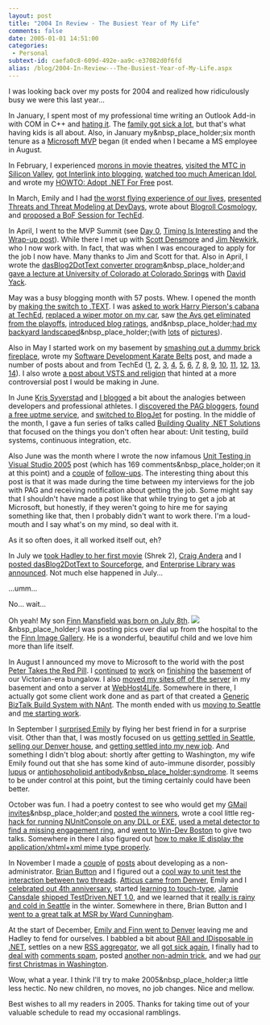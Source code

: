 ```yaml
---
layout: post
title: "2004 In Review - The Busiest Year of My Life"
comments: false
date: 2005-01-01 14:51:00
categories:
 - Personal
subtext-id: caefa0c8-609d-492e-aa9c-e37082d0f6fd
alias: /blog/2004-In-Review---The-Busiest-Year-of-My-Life.aspx
---
```



I was looking back over my posts for 2004 and realized how ridiculously busy we were this last year...

In January, I spent most of my professional time writing an Outlook Add-in with COM in C++ and [hating it](http://www.peterprovost.org/archive/2004/01/08/1031.aspx). The [family got sick a lot](http://www.peterprovost.org/archive/2004/01/11/1032.aspx), but that's what having kids is all about. Also, in January my&nbsp_place_holder;six month tenure as a [Microsoft MVP](http://mvp.support.microsoft.com/) began (it ended when I became a MS employee in August.

In February, I experienced [morons in movie theatres](http://www.peterprovost.org/archive/2004/02/02/1053.aspx), [visited the MTC in Silicon Valley](http://www.peterprovost.org/archive/2004/02/08/1061.aspx), [got Interlink into blogging](http://www.peterprovost.org/archive/2004/02/17/1071.aspx), [watched too much American Idol](http://www.peterprovost.org/archive/2004/02/17/1069.aspx), and wrote my [HOWTO: Adopt .NET For Free](http://www.peterprovost.org/archive/2004/02/18/1072.aspx) post.

In March, Emily and I had [the worst flying experience of our lives](http://www.peterprovost.org/archive/2004/03/14/1101.aspx), [presented Threats and Threat Modeling at DevDays](http://www.peterprovost.org/archive/2004/03/19/1109.aspx), wrote about [Blogroll Cosmology](http://www.peterprovost.org/archive/2004/03/22/1119.aspx), and [proposed a BoF Session for TechEd](http://www.peterprovost.org/archive/2004/03/31/1138.aspx).

In April, I went to the MVP Summit (see [Day 0](http://www.peterprovost.org/archive/2004/04/04/1145.aspx), [Timing Is Interesting](http://www.peterprovost.org/archive/2004/04/07/1150.aspx) and the [Wrap-up post](http://www.peterprovost.org/archive/2004/04/09/1153.aspx)). While there I met up with [Scott Densmore](http://weblogs.asp.net/scottdensmore) and [Jim Newkirk](http://blogs.msdn.com/jamesnewkirk/), who I now work with. In fact, that was when I was encouraged to apply for the job I now have. Many thanks to Jim and Scott for that. Also in April, I wrote the [dasBlog2DotText converter program](http://www.peterprovost.org/archive/2004/04/12/1157.aspx)&nbsp_place_holder;and [gave a lecture at University of Colorado at Colorado Springs](http://www.peterprovost.org/archive/2004/04/26/1167.aspx) with [David Yack](http://weblogs.asp.net/mrdave).

May was a busy blogging month with 57 posts. Whew. I opened the month by [making the switch to .TEXT](http://www.peterprovost.org/archive/2004/05/01/1177.aspx). I was [asked to work Harry Pierson's cabana at TechEd](http://www.peterprovost.org/archive/2004/05/01/1179.aspx), [replaced a wiper motor on my car](http://www.peterprovost.org/archive/2004/05/02/1186.aspx), saw [the Avs get eliminated from the playoffs](http://www.peterprovost.org/archive/2004/05/05/1193.aspx), [introduced blog ratings](http://www.peterprovost.org/archive/2004/05/05/1199.aspx), and&nbsp_place_holder;[had my backyard landscaped](http://www.peterprovost.org/archive/2004/05/08/1219.aspx)&nbsp_place_holder;(with [lots](http://www.peterprovost.org/archive/2004/05/15/1252.aspx) of [pictures](http://www.peterprovost.org/gallery/25.aspx)).

Also in May I started work on my basement by [smashing out a dummy brick fireplace](http://www.peterprovost.org/archive/2004/05/16/1255.aspx), wrote my [Software Development Karate Belts](http://www.peterprovost.org/archive/2004/05/19/1265.aspx) post, and made a number of posts about and from TechEd ([1](http://www.peterprovost.org/archive/2004/05/21/1278.aspx), [2](http://www.peterprovost.org/archive/2004/05/22/1282.aspx), [3](http://www.peterprovost.org/archive/2004/05/23/1284.aspx), [4](http://www.peterprovost.org/archive/2004/05/23/1286.aspx), [5](http://www.peterprovost.org/archive/2004/05/23/1288.aspx), [6](http://www.peterprovost.org/archive/2004/05/23/1289.aspx), [7](http://www.peterprovost.org/archive/2004/05/24/1290.aspx), [8](http://www.peterprovost.org/archive/2004/05/24/1292.aspx), [9](http://www.peterprovost.org/archive/2004/05/24/1293.aspx), [10](http://www.peterprovost.org/archive/2004/05/24/1295.aspx), [11](http://www.peterprovost.org/archive/2004/05/25/1298.aspx), [12](http://www.peterprovost.org/archive/2004/05/25/1299.aspx), [13](http://www.peterprovost.org/archive/2004/05/27/1302.aspx), [14](http://www.peterprovost.org/archive/2004/05/27/1303.aspx)). I also wrote [a post about VSTS and religion](http://www.peterprovost.org/archive/2004/05/27/1303.aspx) that hinted at a more controversial post I would be making in June.

In June [Kris Syverstad](http://weblogs.ilg.com/ksyverstad/archive/2004/06/01/367.aspx#FeedBack) and [I blogged](http://www.peterprovost.org/archive/2004/06/02/1318.aspx) a bit about the analogies between developers and professional athletes. I [discovered the PAG bloggers](http://www.peterprovost.org/archive/2004/06/02/1332.aspx), [found a free uptme service](http://www.peterprovost.org/archive/2004/06/11/1374.aspx), and [switched to BlogJet](http://www.peterprovost.org/archive/2004/06/30/1569.aspx) for posting. In the middle of the month, I gave a fun series of talks called [Building Quality .NET Solutions](http://www.peterprovost.org/archive/2004/06/18/1515.aspx) that focused on the things you don't often hear about: Unit testing, build systems, continuous integration, etc.

Also June was the month where I wrote the now infamous [Unit Testing in Visual Studio 2005](http://www.peterprovost.org/archive/2004/06/12/1379.aspx) post (which has 169 comments&nbsp_place_holder;on it at this point) and a [couple](http://www.peterprovost.org/archive/2004/06/13/1410.aspx) of [follow-ups](http://www.peterprovost.org/archive/2004/06/14/1472.aspx). The interesting thing about this post is that it was made during the time between my interviews for the job with PAG and receiving notification about getting the job. Some might say that I shouldn't have made a post like that while trying to get a job at Microsoft, but honestly, if they weren't going to hire me for saying something like that, then I probably didn't want to work there. I'm a loud-mouth and I say what's on my mind, so deal with it.

As it so often does, it all worked itself out, eh?

In July we [took Hadley to her first movie](http://www.peterprovost.org/archive/2004/07/01/1576.aspx) (Shrek 2), [Craig Andera](http://pluralsight.com/blogs/craig/default.aspx) and I [posted dasBlog2DotText to Sourceforge](http://www.peterprovost.org/archive/2004/07/04/1587.aspx), and [Enterprise Library was announced](http://www.peterprovost.org/archive/2004/07/30/1681.aspx). Not much else happened in July...

...umm...

No... wait...

Oh yeah! My son [Finn Mansfield was born on July 8th](http://www.peterprovost.org/archive/2004/07/09/1603.aspx). ![](file:///C:/Program%20Files/BlogJet/Data/Smiles/smile2.gif)&nbsp_place_holder;I was posting pics over dial up from the hospital to the the [Finn Image Gallery](http://www.peterprovost.org/gallery/29.aspx). He is a wonderful, beautiful child and we love him more than life itself.

In August I announced my move to Microsoft to the world with the post [Peter Takes the Red Pill](http://www.peterprovost.org/archive/2004/08/04/1701.aspx). I [continued](http://www.peterprovost.org/archive/2004/08/04/1695.aspx) [to](http://www.peterprovost.org/archive/2004/08/01/1686.aspx) [work](http://www.peterprovost.org/archive/2004/08/07/1737.aspx) on [finishing](http://www.peterprovost.org/archive/2004/08/15/1771.aspx) [the](http://www.peterprovost.org/archive/2004/08/16/1785.aspx) [basement](http://www.peterprovost.org/archive/2004/08/19/1808.aspx) of our Victorian-era bungalow. I also [moved my sites off of the server](http://www.peterprovost.org/archive/2004/08/15/1771.aspx) in my basement and onto a server at [WebHost4Life](http://www.webhost4life.com/default.asp?refid=PProvost). Somewhere in there, I actually got some client work done and as part of that created a [Generic BizTalk Build System with NAnt](http://www.peterprovost.org/archive/2004/08/18/1802.aspx). The month ended with us [moving to Seattle](http://www.peterprovost.org/archive/2004/08/27/1823.aspx) and [me starting work](http://www.peterprovost.org/archive/2004/08/31/1829.aspx).

In September I [surprised Emily](http://www.peterprovost.org/archive/2004/09/11/1870.aspx) by flying her best friend in for a surprise visit. Other than that, I was mostly focused on us [getting settled in Seattle](http://www.peterprovost.org/archive/2004/09/20/1898.aspx), [selling our Denver house](http://www.peterprovost.org/archive/2004/09/30/1917.aspx), and [getting settled into my new job](http://www.peterprovost.org/archive/2004/09/17/1894.aspx). And something I didn't blog about: shortly after getting to Washington, my wife Emily found out that she has some kind of auto-immune disorder, possibly [lupus](http://www.lupus.org/) or [antiphospholipid antibody&nbsp_place_holder;syndrome](http://www.hss.edu/Conditions/Antiphospholipid-Syndrome/Antiphospholipid-Antibody-Syndrome). It seems to be under control at this point, but the timing certainly could have been better.

October was fun. I had a poetry contest to see who would get my [GMail invites](http://www.peterprovost.org/archive/2004/10/04/1931.aspx)&nbsp_place_holder;and [posted the winners](http://www.peterprovost.org/archive/2004/10/06/1942.aspx), wrote a cool little reg-[hack for running NUnitConsole on any DLL or EXE](http://www.peterprovost.org/archive/2004/10/13/1984.aspx), [used a metal detector to find a missing engagement ring](http://www.peterprovost.org/archive/2004/10/21/2000.aspx), and [went to Win-Dev Boston](http://www.peterprovost.org/archive/2004/10/27/2019.aspx) to give two talks. Somewhere in there I also figured out [how to make IE display the application/xhtml+xml mime type properly](http://www.peterprovost.org/archive/2004/10/22/2003.aspx). 

In November I made a [couple](http://www.peterprovost.org/archive/2004/11/01/2040.aspx) of [posts](http://www.peterprovost.org/archive/2004/11/04/2067.aspx) about developing as a non-administrator. [Brian Button](http://www.dotnetjunkies.com/weblog/oneagilecoder/) and I figured out a [cool way to unit test the interaction between two threads](http://www.peterprovost.org/archive/2004/11/03/2052.aspx). [Atticus came from Denver](http://www.peterprovost.org/archive/2004/11/08/2080.aspx), Emily and I [celebrated out 4th anniversary](http://www.peterprovost.org/archive/2004/11/11/2096.aspx), started [learning to touch-type](http://www.peterprovost.org/archive/2004/11/12/2104.aspx), [Jamie Cansdale](http://weblogs.asp.net/nunitaddin/) [shipped TestDriven.NET 1.0](http://www.peterprovost.org/archive/2004/11/29/2210.aspx), and we learned that it [really is rainy and cold in Seattle](http://www.peterprovost.org/archive/2004/11/29/2212.aspx) in the winter. Somewhere in there, Brian Button and I [went to a great talk at MSR by Ward Cunningham](http://www.peterprovost.org/archive/2004/12/21/2394.aspx).

At the start of December, [Emily and Finn went to Denver](http://www.peterprovost.org/archive/2004/12/03/2232.aspx) leaving me and Hadley to fend for ourselves. I babbled a bit about [RAII and IDisposable in .NET](http://www.peterprovost.org/archive/2004/12/05/2246.aspx), settles on a new [RSS aggregator](http://www.peterprovost.org/archive/2004/12/07/2281.aspx), we all [got sick again](http://www.peterprovost.org/archive/2004/12/10/2313.aspx), I finally had to [deal with](http://www.peterprovost.org/archive/2004/12/12/2365.aspx) [comments spam](http://www.peterprovost.org/archive/2004/12/12/2345.aspx), posted [another non-admin trick](http://www.peterprovost.org/archive/2004/12/19/2386.aspx), and we had [our first Christmas in Washington](http://www.peterprovost.org/archive/2004/12/27/2404.aspx).

Wow, what a year. I think I'll try to make 2005&nbsp_place_holder;a little less hectic. No new children, no moves, no job changes. Nice and mellow.

Best wishes to all my readers in 2005. Thanks for taking time out of your valuable schedule to read my occasional ramblings.
